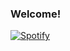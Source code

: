 ### Welcome!


[![Spotify](https://novatorem.nyksy.vercel.app/api/spotify)](https://open.spotify.com/playlist/2eWMsThzyLUMMePDjpKDTt)

<!--
**nyksy/nyksy** is a ✨ _special_ ✨ repository because its `README.md` (this file) appears on your GitHub profile.

Here are some ideas to get you started:

- 🔭 I’m currently working on ...
- 🌱 I’m currently learning ...
- 👯 I’m looking to collaborate on ...
- 🤔 I’m looking for help with ...
- 💬 Ask me about ...
- 📫 How to reach me: ...
- 😄 Pronouns: ...
- ⚡ Fun fact: ...
-->
